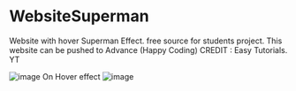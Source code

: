 # WebsiteSuperman
Website with hover Superman Effect. free source for students project. This website can be pushed to Advance (Happy Coding)
CREDIT : Easy Tutorials. YT 

![image](https://user-images.githubusercontent.com/91134716/156272187-1eab12a5-405a-4881-bd77-fda1770227f5.png)
On Hover effect
![image](https://user-images.githubusercontent.com/91134716/156272253-ba06591a-f506-400d-807d-ebe0145c7289.png)
